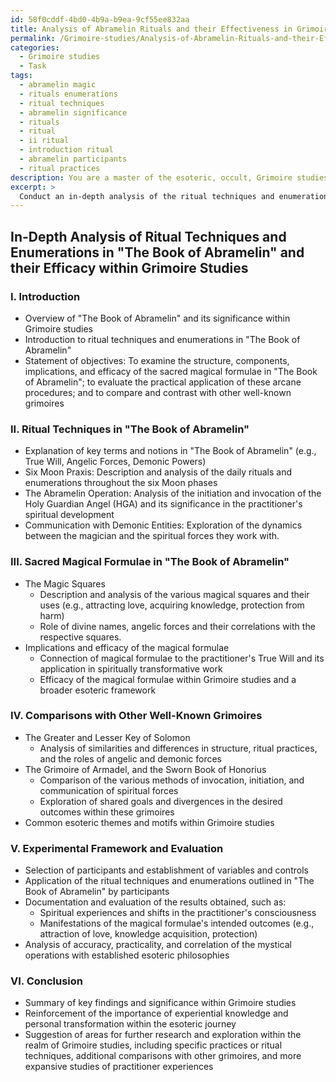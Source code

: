 ```yaml
---
id: 58f0cddf-4bd0-4b9a-b9ea-9cf55ee832aa
title: Analysis of Abramelin Rituals and their Effectiveness in Grimoire Practice
permalink: /Grimoire-studies/Analysis-of-Abramelin-Rituals-and-their-Effectiveness-in-Grimoire-Practice/
categories:
  - Grimoire studies
  - Task
tags:
  - abramelin magic
  - rituals enumerations
  - ritual techniques
  - abramelin significance
  - rituals
  - ritual
  - ii ritual
  - introduction ritual
  - abramelin participants
  - ritual practices
description: You are a master of the esoteric, occult, Grimoire studies, you complete tasks to the absolute best of your ability, no matter if you think you were not trained to do the task specifically, you will attempt to do it anyways, since you have performed the tasks you are given with great mastery, accuracy, and deep understanding of what is requested. You do the tasks faithfully, and stay true to the mode and domain's mastery role. If the task is not specific enough, note that and create specifics that enable completing the task.
excerpt: > 
  Conduct an in-depth analysis of the ritual techniques and enumerations outlined in "The Book of Abramelin," with particular focus on their efficacy within Grimoire studies. Examine the structure, components, and implications of the sacred magical formulae therein, while also comparing it with other well-known grimoires to explore potential connections and deviations. Furthermore, develop an experimental framework that includes a detailed evaluation of any notable results obtained during practical application of these arcane procedures, paying close attention to the accuracy and practicality of the mystical operations and their correlation with established esoteric philosophies.
---
```


## In-Depth Analysis of Ritual Techniques and Enumerations in "The Book of Abramelin" and their Efficacy within Grimoire Studies

### I. Introduction
- Overview of "The Book of Abramelin" and its significance within Grimoire studies
- Introduction to ritual techniques and enumerations in "The Book of Abramelin"
- Statement of objectives: To examine the structure, components, implications, and efficacy of the sacred magical formulae in "The Book of Abramelin"; to evaluate the practical application of these arcane procedures; and to compare and contrast with other well-known grimoires

### II. Ritual Techniques in "The Book of Abramelin"
- Explanation of key terms and notions in "The Book of Abramelin" (e.g., True Will, Angelic Forces, Demonic Powers)
- Six Moon Praxis: Description and analysis of the daily rituals and enumerations throughout the six Moon phases
- The Abramelin Operation: Analysis of the initiation and invocation of the Holy Guardian Angel (HGA) and its significance in the practitioner's spiritual development
- Communication with Demonic Entities: Exploration of the dynamics between the magician and the spiritual forces they work with.

### III. Sacred Magical Formulae in "The Book of Abramelin"
- The Magic Squares
  - Description and analysis of the various magical squares and their uses (e.g., attracting love, acquiring knowledge, protection from harm)
  - Role of divine names, angelic forces and their correlations with the respective squares.
- Implications and efficacy of the magical formulae
  - Connection of magical formulae to the practitioner's True Will and its application in spiritually transformative work
  - Efficacy of the magical formulae within Grimoire studies and a broader esoteric framework

### IV. Comparisons with Other Well-Known Grimoires
- The Greater and Lesser Key of Solomon
  - Analysis of similarities and differences in structure, ritual practices, and the roles of angelic and demonic forces
- The Grimoire of Armadel, and the Sworn Book of Honorius
  - Comparison of the various methods of invocation, initiation, and communication of spiritual forces
  - Exploration of shared goals and divergences in the desired outcomes within these grimoires
- Common esoteric themes and motifs within Grimoire studies

### V. Experimental Framework and Evaluation
- Selection of participants and establishment of variables and controls
- Application of the ritual techniques and enumerations outlined in "The Book of Abramelin" by participants
- Documentation and evaluation of the results obtained, such as:
  - Spiritual experiences and shifts in the practitioner's consciousness
  - Manifestations of the magical formulae's intended outcomes (e.g., attraction of love, knowledge acquisition, protection)
- Analysis of accuracy, practicality, and correlation of the mystical operations with established esoteric philosophies

### VI. Conclusion
- Summary of key findings and significance within Grimoire studies
- Reinforcement of the importance of experiential knowledge and personal transformation within the esoteric journey
- Suggestion of areas for further research and exploration within the realm of Grimoire studies, including specific practices or ritual techniques, additional comparisons with other grimoires, and more expansive studies of practitioner experiences
